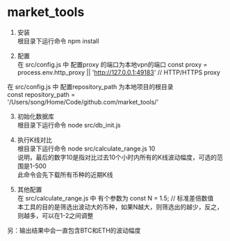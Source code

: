 # market_tools


1. 安装  
根目录下运行命令 npm install   

2. 配置  
在 src/config.js 中 配置proxy 的端口为本地vpn的端口
const proxy = process.env.http_proxy || 'http://127.0.0.1:49183' // HTTP/HTTPS proxy  

在 src/config.js 中 配置repository_path 为本地项目的根目录  
const repository_path = '/Users/song/Home/Code/github.com/market_tools/'  

3. 初始化数据库  
根目录下运行命令 node src/db_init.js

4. 执行K线对比  
根目录下运行命令 node src/calculate_range.js 10  
说明，最后的数字10是指对比过去10个小时内所有的K线波动幅度，可选的范围是1-500  
此命令会先下载所有币种的近期K线  

5. 其他配置  
在 src/calculate_range.js 中 有个参数为 const N = 1.5; // 标准差倍数值  
本工具的目的是筛选出波动大的币种，如果N越大，则筛选出的越少，反之，则越多，可以在1-2之间调整  

另：输出结果中会一直包含BTC和ETH的波动幅度
